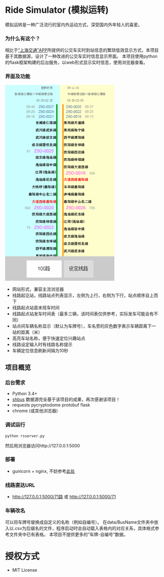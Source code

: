 # Ride Simulator (模拟运转)

模拟运转是一种广泛流行的室内外运动方式，深受国内外年轻人的喜爱。

### 为什么有这个？

相比于[“上海交通”APP](http://jtw.sh.gov.cn/shjtsjkhd/index.html)所提供的公交车实时到站信息的繁琐低效显示方式，本项目基于其数据源，设计了一种改进的公交车实时信息显示界面。
本项目使用python的flask框架构建的后台服务，以web形式显示实时信息，使用浏览器查看。

### 界面及功能

![截屏](https://github.com/ultraseven/Ride-Simulator/blob/master/screenshots/360x640.png)
+ 网站形式，兼容主流浏览器
+ 线路起讫站，线路站点列表显示，左侧为上行，右侧为下行，站点顺序自上而下
+ 线路起点站首末班车时间
+ 线路起点站发车时间表（最多三辆，该时间表仅供参考，实际发车可能会有不同）
+ 站点间车辆名称显示（默认为车牌号），车名旁的灰色数字表示车辆距离下一站的距离（米）
+ 高亮车站名称，便于快速定位兴趣站点
+ 线路设定输入时有线路名称提示
+ 车辆定位信息刷新间隔为10秒

## 项目概览

### 后台需求

+ Python 3.4+
+ [shbus](https://github.com/hebingchang/shanghai-realtime-bus) 数据源完全基于该项目的成果，再次感谢该项目！
+ requests pycryptodome protobuf flask
+ chrome (或其他浏览器)

### 调试运行

	python rsserver.py
	
然后用浏览器访问http://127.0.0.1:5000

### 部署

+ gunicorn + nginx, 不妨参考[此处](https://spacewander.github.io/explore-flask-zh/13-deployment.html)

### 线路直达URL

+ http://127.0.0.1:5000/71路 或 http://127.0.0.1:5000/71

### 车辆改名

可以将车牌号替换成自定义的名称（例如自编号）。
在data/BusName文件夹中放入以.csv为后缀名的文件，程序启动时会自动载入表格内的对应关系，具体格式参考文件夹中已有表格。
本项目不提供更多的“车牌-自编号”数据。

# 授权方式

+ MIT License


